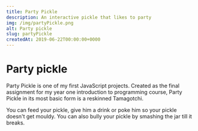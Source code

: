 ```yaml
---
title: Party Pickle
description: An interactive pickle that likes to party
img: /img/partyPickle.png
alt: Party pickle
slug: partyPickle
createdAt: 2019-06-22T00:00:00+0000
---
```


# Party pickle

Party Pickle is one of my first JavaScript projects. Created as the final assignment for my year one introduction to programming course, Party Pickle in its most basic form is a reskinned Tamagotchi.

You can feed your pickle, give him a drink or poke him so your pickle doesn't get mouldy. You can also bully your pickle by smashing the jar till it breaks.

<party-pickle></party-pickle>
